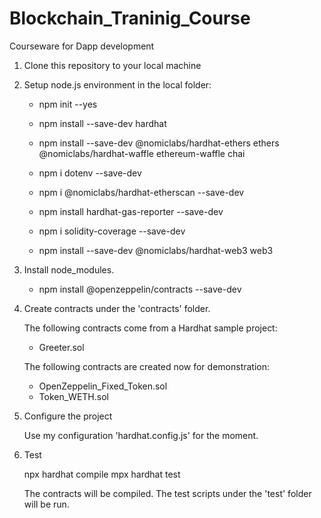 # Blockchain_Traninig_Course
Courseware for Dapp development

1. Clone this repository to your local machine

2. Setup node.js environment in the local folder:

    - npm init --yes
    - npm install --save-dev hardhat

    - npm install --save-dev @nomiclabs/hardhat-ethers ethers @nomiclabs/hardhat-waffle ethereum-waffle chai

    - npm i dotenv --save-dev
    - npm i @nomiclabs/hardhat-etherscan --save-dev
    - npm install hardhat-gas-reporter --save-dev
    - npm i solidity-coverage --save-dev

    - npm install --save-dev @nomiclabs/hardhat-web3 web3

3. Install node_modules.

    - npm install @openzeppelin/contracts --save-dev


4. Create contracts under the 'contracts' folder.

    The following contracts come from a Hardhat sample project:
    - Greeter.sol

    The following contracts are created now for demonstration:
    - OpenZeppelin_Fixed_Token.sol
    - Token_WETH.sol

5. Configure the project

    Use my configuration 'hardhat.config.js' for the moment.

6. Test

    npx hardhat compile
    mpx hardhat test

    The contracts will be compiled.
    The test scripts under the 'test' folder will be run.
